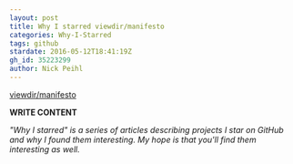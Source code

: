 ```yaml
---
layout: post
title: Why I starred viewdir/manifesto
categories: Why-I-Starred
tags: github
stardate: 2016-05-12T18:41:19Z
gh_id: 35223299
author: Nick Peihl
---
```


[viewdir/manifesto](https://github.com/viewdir/manifesto)

**WRITE CONTENT**

*"Why I starred" is a series of articles describing projects I star on GitHub and why I found them interesting. My hope is that you'll find them interesting as well.*

